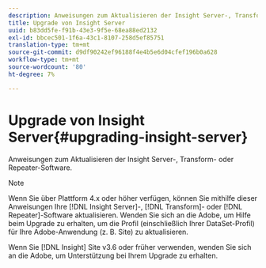 ```yaml
---
description: Anweisungen zum Aktualisieren der Insight Server-, Transform- oder Repeater-Software.
title: Upgrade von Insight Server
uuid: b83dd5fe-f91b-43e3-9f5e-68ea88ed2132
exl-id: bbcec501-1f6a-43c1-8107-258d5ef85751
translation-type: tm+mt
source-git-commit: d9df90242ef96188f4e4b5e6d04cfef196b0a628
workflow-type: tm+mt
source-wordcount: '80'
ht-degree: 7%

---
```


# Upgrade von Insight Server{#upgrading-insight-server}

Anweisungen zum Aktualisieren der Insight Server-, Transform- oder Repeater-Software.

>[!NOTE]
>
>Wenn Sie über Plattform 4.x oder höher verfügen, können Sie mithilfe dieser Anweisungen Ihre [!DNL Insight Server]-, [!DNL Transform]- oder [!DNL Repeater]-Software aktualisieren. Wenden Sie sich an die Adobe, um Hilfe beim Upgrade zu erhalten, um die Profil (einschließlich Ihrer DataSet-Profil) für Ihre Adobe-Anwendung (z. B. Site) zu aktualisieren.

Wenn Sie [!DNL Insight] Site v3.6 oder früher verwenden, wenden Sie sich an die Adobe, um Unterstützung bei Ihrem Upgrade zu erhalten.
